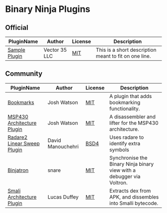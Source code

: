# Binary Ninja Plugins

## Official

| PluginName | Author | License | Description |
|------------|--------|---------|-------------|
|[Sample Plugin](official/sample_plugin)|Vector 35 LLC|[MIT](official/sample_plugin/LICENSE)|This is a short description meant to fit on one line.|


## Community

| PluginName | Author | License | Description |
|------------|--------|---------|-------------|
|[Bookmarks](community/binaryninja-bookmarks)|Josh Watson|[MIT](community/binaryninja-bookmarks/LICENSE)|A plugin that adds bookmarking functionality.|
|[MSP430 Architecture Plugin](community/binaryninja-msp430)|Josh Watson|[MIT](community/binaryninja-msp430/LICENSE)|A disassembler and lifter for the MSP430 architecture.|
|[Radare2 Linear Sweep Plugin](community/binaryninja-radare2)|David Manouchehri|[BSD4](community/binaryninja-radare2/LICENSE)|Uses radare to identify extra symbols|
|[Binjatron](community/binjatron)|snare|[MIT](community/binjatron/LICENSE)|Synchronise the Binary Ninja binary view with a debugger via Voltron.|
|[Smali Architecture Plugin](community/smaliBinja_python)|Lucas Duffey|[MIT](community/smaliBinja_python/LICENSE)|Extracts dex from APK, and dissembles into Smalli bytecode.|


